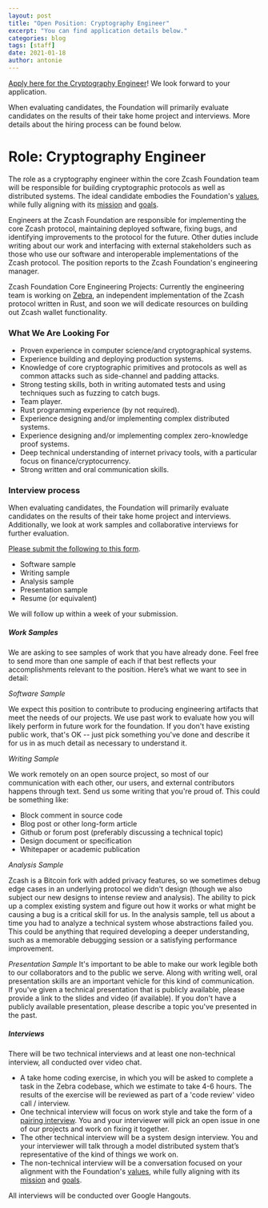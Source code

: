 ```yaml
---
layout: post
title: "Open Position: Cryptography Engineer"
excerpt: "You can find application details below."
categories: blog
tags: [staff]
date: 2021-01-18
author: antonie
---
```



[Apply here for the Cryptography Engineer](https://forms.gle/SZesNv8iGfKL9Jtw9)! We look forward to your application. 

When evaluating candidates, the Foundation will primarily evaluate candidates on the results of their take home project and interviews. More details about the hiring process can be found below.

# Role: Cryptography Engineer
The role as a cryptography engineer within the core Zcash Foundation team will be responsible for building cryptographic protocols as well as distributed systems.  The ideal candidate embodies the Foundation's [values](https://www.zfnd.org/about/#values), while fully aligning with its [mission](https://www.zfnd.org/about/#mission) and [goals](https://www.zfnd.org/about/#goals). 

Engineers at the Zcash Foundation are responsible for implementing the core Zcash protocol, maintaining deployed software, fixing bugs, and identifying improvements to the protocol for the future. Other duties include writing about our work and interfacing with external stakeholders such as those who use our software and interoperable implementations of the Zcash protocol. The position reports to the Zcash Foundation's engineering manager.

Zcash Foundation Core Engineering Projects: Currently the engineering team is working on [Zebra](https://github.com/ZcashFoundation/zebra), an independent implementation of the Zcash protocol written in Rust, and soon we will dedicate resources on building out Zcash wallet functionality.

### What We Are Looking For

* Proven experience in computer science/and cryptographical systems. 
* Experience building and deploying production systems. 
* Knowledge of core cryptographic primitives and protocols as well as common attacks such as side-channel and padding attacks. 
* Strong testing skills, both in writing automated tests and using techniques such as fuzzing to catch bugs. 
* Team player.
* Rust programming experience (by not required).
* Experience designing and/or implementing complex distributed systems.
* Experience designing and/or implementing complex zero-knowledge proof systems.
* Deep technical understanding of internet privacy tools, with a particular focus on finance/cryptocurrency.
* Strong written and oral communication skills.

### Interview process

When evaluating candidates, the Foundation will primarily evaluate candidates on the results of their take home project and interviews. Additionally, we look at work samples and collaborative interviews for further evaluation.

[Please submit the following to this form](https://forms.gle/5ukuEMXMmqx9CAkz6).
* Software sample
* Writing sample
* Analysis sample
* Presentation sample
* Resume (or equivalent)

We will follow up within a week of your submission.

##### Work Samples
We are asking to see samples of work that you have already done. Feel free to send more than one sample of each if that best reflects your accomplishments relevant to the position.
Here’s what we want to see in detail:

*Software Sample*

We expect this position to contribute to producing engineering artifacts that meet the needs of our projects. We use past work to evaluate how you will likely perform in future work for the foundation. If you don't have existing public work, that's OK -- just pick something you've done and describe it for us in as much detail as necessary to understand it. 

*Writing Sample*

We work remotely on an open source project, so most of our communication with each other, our users, and external contributors happens through text. Send us some writing that you're proud of. This could be something like:
* Block comment in source code
* Blog post or other long-form article
* Github or forum post (preferably discussing a technical topic)
* Design document or specification
* Whitepaper or academic publication

*Analysis Sample*

Zcash is a Bitcoin fork with added privacy features, so we sometimes debug edge cases in an underlying protocol we didn't design (though we also subject our new designs to intense review and analysis). The ability to pick up a complex existing system and figure out how it works or what might be causing a bug is a critical skill for us. In the analysis sample, tell us about a time you had to analyze a technical system whose abstractions failed you. This could be anything that required developing a deeper understanding, such as a memorable debugging session or a satisfying performance improvement.

*Presentation Sample*
It's important to be able to make our work legible both to our collaborators and to the public we serve. Along with writing well, oral presentation skills are an important vehicle for this kind of communication. If you've given a technical presentation that is publicly available, please provide a link to the slides and video (if available).
If you don't have a publicly available presentation, please describe a topic you've presented in the past.

##### Interviews
There will be two technical interviews and at least one non-technical interview, all conducted over video chat.
* A take home coding exercise, in which you will be asked to complete a task in the Zebra codebase, which we estimate to take 4-6 hours. The results of the exercise will be reviewed as part of a 'code review' video call / interview. 
* One technical interview will focus on work style and take the form of a [pairing interview](https://www.recurse.com/apply#sec-pair-programming-interview). You and your interviewer will pick an open issue in one of our projects and work on fixing it together.
* The other technical interview will be a system design interview. You and your interviewer will talk through a model distributed system that’s representative of the kind of things we work on.
* The non-technical interview will be a conversation focused on your alignment with the Foundation's [values](https://www.zfnd.org/about/#values), while fully aligning with its [mission](https://www.zfnd.org/about/#mission) and [goals](https://www.zfnd.org/about/#goals). 

All interviews will be conducted over Google Hangouts. 

